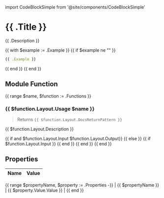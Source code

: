 import CodeBlockSimple from '@site/components/CodeBlockSimple'

# {{ .Title }}

{{ .Description }}

{{ with $example := .Example }}
{{ if $example ne "" }}
```js
{{ .Example }}
```
{{ end }}
{{ end }}
## Module Function
{{ range $name, $function := .Functions }}
### {{ $function.Layout.Usage $name }}
> Returns `{{ $function.Layout.DocsReturnPattern }}`

{{ $function.Layout.Description }}

{{ if and $function.Layout.Input $function.Layout.Output}}
<CodeBlockSimple input='{{$function.Layout.Input}}' output='{{$function.Layout.Output}}' />
{{ else }}
{{ if $function.Layout.Input }}
<CodeBlockSimple input='{{$function.Layout.Input}}' />
{{ end }}
{{ end }}
{{ end }}

## Properties
| Name | Value |
| ---- | ----- |
{{ range $propertyName, $property := .Properties -}}
| {{ $propertyName }} | {{ $property.Value.Value }} |
{{ end }}

